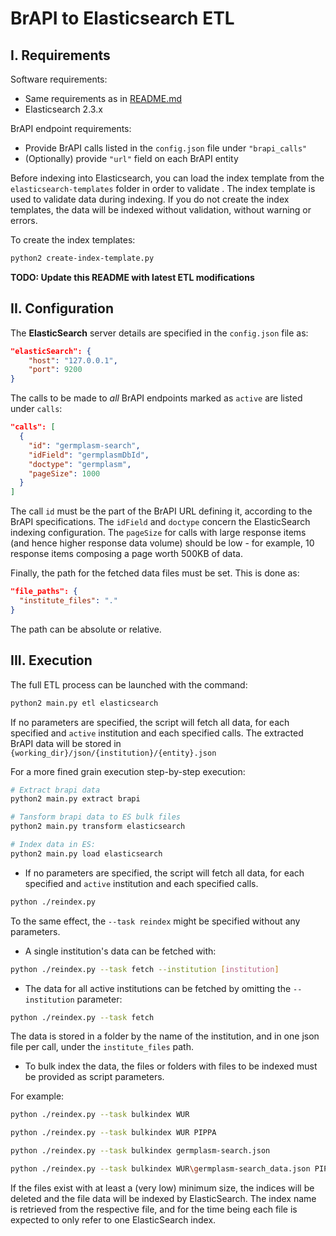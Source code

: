 # BrAPI to Elasticsearch ETL

## I. Requirements

Software requirements:

- Same requirements as in [README.md](README.md)
- Elasticsearch 2.3.x

BrAPI endpoint requirements:

- Provide BrAPI calls listed in the `config.json` file under `"brapi_calls"`
- (Optionally) provide `"url"` field on each BrAPI entity

Before indexing into Elasticsearch, you can load the index template from the `elasticsearch-templates` folder in order to validate .
The index template is used to validate data during indexing. If you do not create the index templates, the data will be indexed without validation, without warning or errors.

To create the index templates:

```sh
python2 create-index-template.py
```


**TODO: Update this README with latest ETL modifications**

## II. Configuration

The **ElasticSearch** server details are specified in the `config.json` file as:

```json
"elasticSearch": {
    "host": "127.0.0.1",
    "port": 9200
}
```

The calls to be made to *all* BrAPI endpoints marked as `active` are listed under `calls`:

```json
"calls": [
  {
    "id": "germplasm-search",
    "idField": "germplasmDbId",
    "doctype": "germplasm",
    "pageSize": 1000
  }
]
```

The call `id` must be the part of the BrAPI URL defining it, according to the BrAPI specifications.
The `idField` and `doctype` concern the ElasticSearch indexing configuration. The `pageSize` for calls with large response items (and hence higher response data volume) should be low - for example, 10 response items composing a page worth 500KB of data.

Finally, the path for the fetched data files must be set. This is done as:

```json
"file_paths": {
  "institute_files": "."
}
```

The path can be absolute or relative.

## III. Execution

The full ETL process can be launched with the command:

```sh
python2 main.py etl elasticsearch
```

If no parameters are specified, the script will fetch all data, for each specified and `active` institution and each specified calls.
The extracted BrAPI data will be stored in `{working_dir}/json/{institution}/{entity}.json`

For a more fined grain execution step-by-step execution:

```sh
# Extract brapi data
python2 main.py extract brapi

# Tansform brapi data to ES bulk files
python2 main.py transform elasticsearch

# Index data in ES:
python2 main.py load elasticsearch
```



* If no parameters are specified, the script will fetch all data, for each specified and `active` institution and each specified calls.

```sh
python ./reindex.py
```
To the same effect, the `--task reindex` might be specified without any parameters.

* A single institution's data can be fetched with:

```sh
python ./reindex.py --task fetch --institution [institution]
```

* The data for all active institutions can be fetched by omitting the `--institution` parameter:

```sh
python ./reindex.py --task fetch
```

The data is stored in a folder by the name of the institution, and in one json file per call, under the `institute_files` path.


* To bulk index the data, the files or folders with files to be indexed must be provided as script parameters.

For example:

```sh
python ./reindex.py --task bulkindex WUR
```


```sh
python ./reindex.py --task bulkindex WUR PIPPA
```

```sh
python ./reindex.py --task bulkindex germplasm-search.json
```

```sh
python ./reindex.py --task bulkindex WUR\germplasm-search_data.json PIPPA\studies-search_data.json
```

If the files exist with at least a (very low) minimum size, the indices will be deleted and the file data will be indexed by ElasticSearch.
The index name is retrieved from the respective file, and for the time being each file is expected to only refer to one ElasticSearch index.
